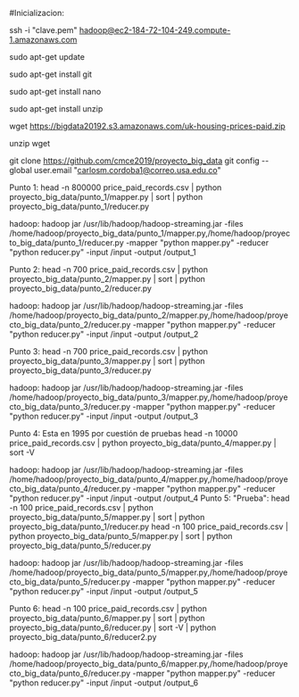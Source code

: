 #Inicializacion:

ssh -i "clave.pem" hadoop@ec2-184-72-104-249.compute-1.amazonaws.com

sudo apt-get update

sudo apt-get install git

sudo apt-get install nano

sudo apt-get install unzip

wget https://bigdata20192.s3.amazonaws.com/uk-housing-prices-paid.zip

unzip wget

git clone https://github.com/cmce2019/proyecto_big_data
git config --global user.email "carlosm.cordoba1@correo.usa.edu.co"

Punto 1:
head -n 800000 price_paid_records.csv | python proyecto_big_data/punto_1/mapper.py | sort | python proyecto_big_data/punto_1/reducer.py 

hadoop:
hadoop jar /usr/lib/hadoop/hadoop-streaming.jar -files /home/hadoop/proyecto_big_data/punto_1/mapper.py,/home/hadoop/proyecto_big_data/punto_1/reducer.py -mapper "python mapper.py" -reducer "python reducer.py" -input /input -output /output_1

Punto 2:
head -n 700 price_paid_records.csv | python proyecto_big_data/punto_2/mapper.py | sort | python proyecto_big_data/punto_2/reducer.py

hadoop:
hadoop jar /usr/lib/hadoop/hadoop-streaming.jar -files /home/hadoop/proyecto_big_data/punto_2/mapper.py,/home/hadoop/proyecto_big_data/punto_2/reducer.py -mapper "python mapper.py" -reducer "python reducer.py" -input /input -output /output_2

Punto 3:
head -n 700 price_paid_records.csv | python proyecto_big_data/punto_3/mapper.py | sort | python proyecto_big_data/punto_3/reducer.py

hadoop:
hadoop jar /usr/lib/hadoop/hadoop-streaming.jar -files /home/hadoop/proyecto_big_data/punto_3/mapper.py,/home/hadoop/proyecto_big_data/punto_3/reducer.py -mapper "python mapper.py" -reducer "python reducer.py" -input /input -output /output_3 

Punto 4: 
Esta en 1995 por cuestión de pruebas
head -n 10000 price_paid_records.csv | python proyecto_big_data/punto_4/mapper.py | sort -V 

hadoop:
hadoop jar /usr/lib/hadoop/hadoop-streaming.jar -files /home/hadoop/proyecto_big_data/punto_4/mapper.py,/home/hadoop/proyecto_big_data/punto_4/reducer.py -mapper "python mapper.py" -reducer "python reducer.py" -input /input -output /output_4
Punto 5:
"Prueba": head -n 100 price_paid_records.csv | python proyecto_big_data/punto_5/mapper.py | sort | python proyecto_big_data/punto_1/reducer.py 
head -n 100 price_paid_records.csv | python proyecto_big_data/punto_5/mapper.py | sort | python proyecto_big_data/punto_5/reducer.py 

hadoop:
hadoop jar /usr/lib/hadoop/hadoop-streaming.jar -files /home/hadoop/proyecto_big_data/punto_5/mapper.py,/home/hadoop/proyecto_big_data/punto_5/reducer.py -mapper "python mapper.py" -reducer "python reducer.py" -input /input -output /output_5
 
Punto 6:
head -n 100 price_paid_records.csv | python proyecto_big_data/punto_6/mapper.py | sort | python proyecto_big_data/punto_6/reducer.py | sort -V | python proyecto_big_data/punto_6/reducer2.py 

hadoop:
hadoop jar /usr/lib/hadoop/hadoop-streaming.jar -files /home/hadoop/proyecto_big_data/punto_6/mapper.py,/home/hadoop/proyecto_big_data/punto_6/reducer.py -mapper "python mapper.py" -reducer "python reducer.py" -input /input -output /output_6

